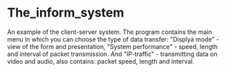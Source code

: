 # The_inform_system
An example of the client-server system.
The program contains the main menu in which you can choose the type of data transfer: "Displya mode" - view of the form and presentation,
"System performance" - speed, length and interval of packet transmission. And "IP-traffic" - transmitting data on video and audio, also contains:
packet speed, length and interval.
